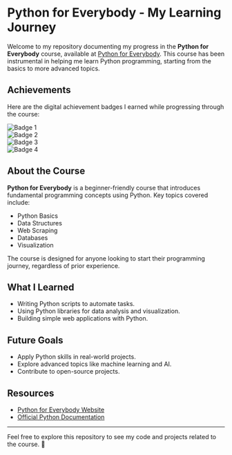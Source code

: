# Python for Everybody - My Learning Journey

Welcome to my repository documenting my progress in the **Python for Everybody** course, available at [Python for Everybody](https://www.py4e.com/). This course has been instrumental in helping me learn Python programming, starting from the basics to more advanced topics.

## Achievements

Here are the digital achievement badges I earned while progressing through the course:

![Badge 1](https://www.py4e.com/tsugi/badges/images/777876574454303262485735522b566766473157557032545576646c594c39546b623347556637642b3843344944322f2f42783851664373417151617153772f666f44516f5268696652742b5638336178325947464c3263573150416b5a45476b6a506363726e5a6f34493d.png)  
![Badge 2](https://www.py4e.com/tsugi/badges/images/6b7759517a583333783657744d5176375347434d6b6139337532504d577a3855463339617a795338767a305346777a486658616a452b365031736355627070763666317a305054346451755065636c4336626b56337976496577626962634b50706c3264754561446e63383d.png)  
![Badge 3](https://www.py4e.com/tsugi/badges/images/387a6a552f4e51495256325a4759794856507a6d622f6d7659672b6442726a655443705a396e2f7779364944487a4254436c446b6c72737678706538523358326654704b7034732f73484178584134685a6752686a42756e6475525063396346716d6d33695a684f7539303d.png)  
![Badge 4](https://www.py4e.com/tsugi/badges/images/684a706d5a7a524b37747144492b7a63594b795a3777355433424b746341757931504c2f5a346e4b48524330674e52563842356768513348577a2f55534e643439365333454459737153652f5779524f73794371784a4a645646714e4c6330435a4e4f4a42385335486e4d3d.png)  

## About the Course

**Python for Everybody** is a beginner-friendly course that introduces fundamental programming concepts using Python. Key topics covered include:

- Python Basics
- Data Structures
- Web Scraping
- Databases
- Visualization

The course is designed for anyone looking to start their programming journey, regardless of prior experience.

## What I Learned

- Writing Python scripts to automate tasks.
- Using Python libraries for data analysis and visualization.
- Building simple web applications with Python.

## Future Goals

- Apply Python skills in real-world projects.
- Explore advanced topics like machine learning and AI.
- Contribute to open-source projects.

## Resources

- [Python for Everybody Website](https://www.py4e.com/)
- [Official Python Documentation](https://docs.python.org/3/)

---

Feel free to explore this repository to see my code and projects related to the course. 🚀
